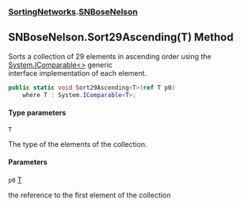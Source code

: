 ### [SortingNetworks](SortingNetworks.md 'SortingNetworks').[SNBoseNelson](SortingNetworks.SNBoseNelson.md 'SortingNetworks.SNBoseNelson')

## SNBoseNelson.Sort29Ascending<T>(T) Method

Sorts a collection of 29 elements in ascending order using the [System.IComparable&lt;&gt;](https://docs.microsoft.com/en-us/dotnet/api/System.IComparable-1 'System.IComparable`1') generic  
interface implementation of each element.

```csharp
public static void Sort29Ascending<T>(ref T p0)
    where T : System.IComparable<T>;
```
#### Type parameters

<a name='SortingNetworks.SNBoseNelson.Sort29Ascending_T_(T).T'></a>

`T`

The type of the elements of the collection.
#### Parameters

<a name='SortingNetworks.SNBoseNelson.Sort29Ascending_T_(T).p0'></a>

`p0` [T](SortingNetworks.SNBoseNelson.Sort29Ascending_T_(T).md#SortingNetworks.SNBoseNelson.Sort29Ascending_T_(T).T 'SortingNetworks.SNBoseNelson.Sort29Ascending<T>(T).T')

the reference to the first element of the collection